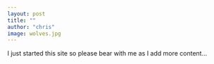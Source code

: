 ```yaml
---
layout: post
title: ""
author: "chris"
image: wolves.jpg
---
```


I just started this site so please bear with me as I add more content...
